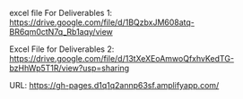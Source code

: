 
excel file For Deliverables 1: https://drive.google.com/file/d/1BQzbxJM608atq-BR6qm0ctN7q_Rb1aqy/view

Excel File for Deliverables 2: https://drive.google.com/file/d/13tXeXEoAmwoQfxhvKedTG-bzHhWp5T1R/view?usp=sharing

URL: https://gh-pages.d1q1q2annp63sf.amplifyapp.com/
